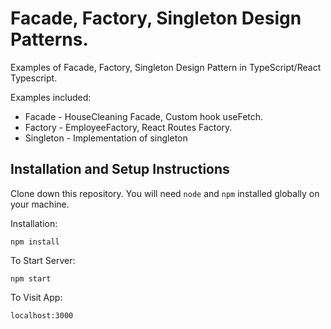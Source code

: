 # Facade, Factory, Singleton Design Patterns.

Examples of Facade, Factory, Singleton Design Pattern in TypeScript/React Typescript.

Examples included:
- Facade - HouseCleaning Facade, Custom hook useFetch.
- Factory - EmployeeFactory, React Routes Factory.
- Singleton - Implementation of singleton

## Installation and Setup Instructions

Clone down this repository. You will need `node` and `npm` installed globally on your machine.  

Installation:

`npm install`  

To Start Server:

`npm start`  

To Visit App:

`localhost:3000`

